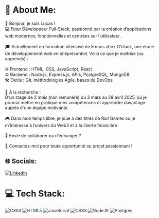 # 💫 About Me:
👋 Bonjour, je suis Lucas !<br>💻 Futur Développeur Full-Stack, passionné par la création d’applications web modernes, fonctionnelles et centrées sur l’utilisateur.<br><br>🎓 Actuellement en formation intensive de 8 mois chez O'clock, une école de développement web en téléprésentiel. Voici ce que je maîtrise (ou apprends) :<br><br>🌐 Frontend : HTML, CSS, JavaScript, React<br>⚙️ Backend : Node.js, Express.js, APIs, PostgreSQL, MongoDB<br>🛠️ Outils : Git, méthodologies Agile, bases du DevOps<br><br>📅 À la recherche :<br>D’un stage de 2 mois (non rémunéré) du 3 mars au 28 avril 2025, où je pourrai mettre en pratique mes compétences et apprendre davantage auprès d'une équipe motivante.<br><br>🎮 Dans mon temps libre, je joue à des titres de Riot Games ou je m’intéresse à l’univers du Web3 et à la liberté financière.<br><br>🌟 Envie de collaborer ou d’échanger ?<br><br>📩 Contactez-moi pour toute opportunité ou projet passionnant !


## 🌐 Socials:
[![LinkedIn](https://img.shields.io/badge/LinkedIn-%230077B5.svg?logo=linkedin&logoColor=white)](https://linkedin.com/in/https://www.linkedin.com/in/lucas-quercelin-778b83220?lipi=urn%3Ali%3Apage%3Ad_flagship3_profile_view_base_contact_details%3B4pRdmTDURvay6U8DY27ojg%3D%3D) 

# 💻 Tech Stack:
![CSS3](https://img.shields.io/badge/css3-%231572B6.svg?style=for-the-badge&logo=css3&logoColor=white) ![HTML5](https://img.shields.io/badge/html5-%23E34F26.svg?style=for-the-badge&logo=html5&logoColor=white) ![JavaScript](https://img.shields.io/badge/javascript-%23323330.svg?style=for-the-badge&logo=javascript&logoColor=%23F7DF1E) ![CSS3](https://img.shields.io/badge/css3-%231572B6.svg?style=for-the-badge&logo=css3&logoColor=white) ![NodeJS](https://img.shields.io/badge/node.js-6DA55F?style=for-the-badge&logo=node.js&logoColor=white) ![Postgres](https://img.shields.io/badge/postgres-%23316192.svg?style=for-the-badge&logo=postgresql&logoColor=white)


<!-- Proudly created with GPRM ( https://gprm.itsvg.in ) -->

<!-- Proudly created with GPRM ( https://gprm.itsvg.in ) -->
